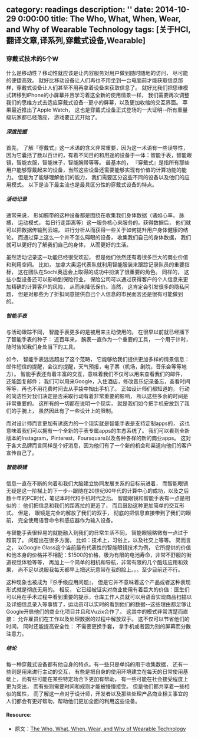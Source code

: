 category: readings
description: ''
date: 2014-10-29 0:00:00
title: The Who, What, When, Wear, and Why of Wearable Technology
tags: [关于HCI,翻译文章,译系列,穿戴式设备,Wearable]
---

<h3>穿戴式技术的5个W</h3>

<p>什么是移动性？移动性就应该是让内容服务对用户做到随时随地的访问， 尽可能的便捷高效。 就好比移动设备让人们再也不用坐到一台电脑前才能获取信息那样，穿戴式设备让人们甚至不用再拿着设备来获取信息了。 就好比我们把思维模式转移到iPhone的小屏幕并且学习着这全新的使用情景一样， 我们需要再次调整我们的思维方式去适应穿戴式设备--更小的屏幕，以及更加收缩的交互界面。 苹果最近推出了Apple Watch， 这也是穿戴式设备正式登场的一大证明--所有重量级玩家都已经落座， 游戏要正式开始了。</p>

<h5>深度挖掘</h5>

<p>首先， 了解『穿戴式』这一术语的含义非常重要，因为这一术语有一些误导性， 因为它囊括了数以百计的，有着不同目的和用途的设备于一体：智能手表，智能眼镜，智能衣服，智能袜子，智能腕带等等。 最基本的， 『穿戴式』是指所有那些用户能够穿戴起来的设备，当然这些设备还需要能够实现有价值的计算功能的能力。 但是为了能够理解他们的能力， 我们需要区分这些不同的设备以及他们的应用模式。 以下是当下最主流也是最具区分性的穿戴式设备的特点。</p>

<h5>活动记录</h5>

<p>通常来说， 形如腕带的这种设备都是围绕在收集我们身体数据（诸如心率， 脉搏， 运动模式， 每日行走距离等）这一服务核心来服务的。获得数据后， 他们就可以把数据传输到云端， 进行分析从而获得一些关于如何提升用户身体健康的结论。 而通过穿上这么一个并不怎么碍眼的设备， 收集我们自己的身体数据， 我们就可以更好的了解我们自己的身体， 从而更好的生活。</p>
<!--more-->


<p>虽然活动记录这一功能已经很受欢迎， 但是他们依然还有着很多巨大的商业价值和利用空间。 比如， 加拿大奥运代表队就利用智能服装来跟踪记录队员的重要指标， 这在团队在Sochi奥运会上取得的成功中扮演了很重要的角色。 同样的， 这些小型设备还可以影响到保险行业， 保险公司可以通过获得客户的个人信息来更加精确的计算客户的风险， 从而来降低保价。当然， 这肯定会引发很多的隐私问题， 但是对那些为了折扣同意提供自己个人信息的市民而言还是很有可能做到的。</p>

<h5>智能手表</h5>

<p>与活动跟踪不同， 智能手表更多的是被用来主动使用的。 在很早以前就已经播下了智能手表的种子： 近百年来， 腕表一直作为一个重要的工具， 一个用于计时，随时告知我们身处当下的工具。</p>

<p>如今， 智能手表远远超出了这个范畴， 它能够给我们提供更加多样的情景信息： 邮件短信的提醒，会议的提醒，天气预报，电子票（机场，剧院，音乐会等等地方）。 智能手表还有着丰富的交互，意味着我们不仅可以用来查看我们的邮件， 还能回复邮件； 我们可以用来Google，入住酒店，修改音乐记录备忘，查看时间等等，再也不用花费时间去从手袋中掏出手机了。 正如设计师们都知道的， 行动的简洁性对我们决定是否采取行动有着非常重要的影响， 所以这些多余的时间是非常重要的。 这所有的一切都在说明一个现实， 就是我们如今把手机安放到了我们的手腕上， 虽然因此有了一些设计上的限制。</p>

<p>而对设计师而言更加有诱惑力的一个现实就是智能手表是支持定制apps的， 这也意味着我们可以拥有一个全新的手表专属apps的生态系统了。 我们可以看到全新版本的Instagram，Pinterest，Foursquare以及各种各样的新的商业apps。 这对于各大品牌而言同样是个好消息，因为他们有了一个新的机会和渠道向他们的客户宣传自己了。</p>

<h5>智能眼镜</h5>

<p>信息一直在不断的向着和我们大脑建立协同发展关系的目标前进着， 而智能眼镜无疑是这一阶梯上的下一步--跟随在20世纪60年代的计算中心的成功，以及之后数十年的PC时代，笔记本时代和手机时代之后。 智能眼镜和智能手表有一点是相似的： 他们把信息和我们的距离拉的更近了， 而且鼓励这种更加简单的交互形式。 但是， 眼镜是完全的解放了我们的双手， 彻底的把信息直接带到了我们的眼前， 完全使用语音命令和感应器作为输入设备。</p>

<p>与智能手表很轻易的就能融入到我们的日常生活不同， 智能眼镜略微有一点过于超前了。 问题出在很多方面， 比如：技术上，习俗上，以及社交上等等。 简而言之， 以Google Glass这个当前最有代表性的智能眼镜技术为例， 它所提供的价值和他本身的价格并不相配：$1500的价格，极为有限的电池寿命，非常不舒服的街道视觉体验等等， 再加上一个简单的相机和导航，非常有限的几个酷炫应用和效果， 尚不足以说服我每天都早上把这玩意带在我的脸上。。。至少目前还不行。</p>

<p>这种现象也被成为『杀手级应用问题』， 但是它并不意味着这个产品或者这种表现形式就是彻底无用的。 相反， 它已经被证实对商业使用有着巨大的价值：医生们可以用在手术过程中看到重要的提示，仓库工作人员就可以用语音实现商品扫描以及详细信息录入等事情了，运动员可以实时的看到他们的数据--这些理由都足够让Google开启他们的商业化项目并且和Vuzix合作了。 这其中的模式非常清楚而直接： 允许雇员们在工作以及处理数据的过程中解放双手。 这不仅可以节省他们的时间， 同时还能提高安全性： 不需要更换手套， 拿手机或者因为别的屏幕而分散注意力。</p>

<h5>结论</h5>

<p>每一种穿戴式设备都有他自身的特点。有一些只是单纯的用于收集数据， 还有一些则是用来进行主动的交互， 有些是把自身的使用环境建立在每天的日常使用基础上，而有些可能在某些特定场合下更加有帮助， 有一些可能在社会接受程度上更为突出， 而有些则需要时间和规则才能被慢慢接受。 但是他们都共享着一些相似的属性， 而了解这一点对于设计师，开发者以及那些处理产品商业相关事宜的人们都会有更好帮助，帮助他们更加全面的利用这些设备。</p>

<h4>Resource:</h4>

<ul>
<li>原文：<a href="http://uxmag.com/articles/the-who-what-when-wear-and-why-of-wearable-technology">The Who, What, When, Wear, and Why of Wearable Technology</a></li>
</ul>
